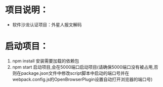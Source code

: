 # 项目说明：
- 软件沙龙认证项目：外星人报文解码

# 启动项目：
1. npm install 安装需要加载的依赖包
2. npm start 启动项目,会在5000端口启动项目(请确保5000端口没有被占用,否则在package.json文件中修改script脚本中启动的端口号并在webpack.config.js的OpenBrowserPlugin设置自动打开浏览器的端口号)
